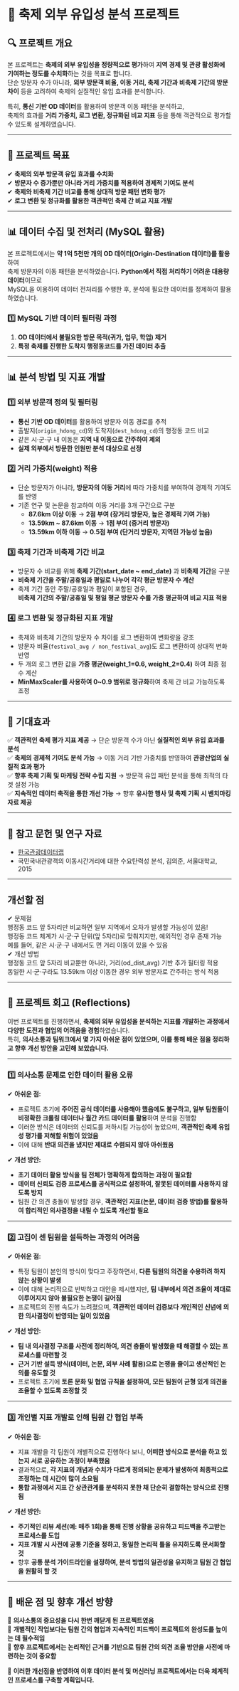 # 🎉 축제 외부 유입성 분석 프로젝트

## 🔍 프로젝트 개요
본 프로젝트는 **축제의 외부 유입성을 정량적으로 평가**하여 **지역 경제 및 관광 활성화에 기여하는 정도를 수치화**하는 것을 목표로 합니다.  
단순 방문자 수가 아니라, **외부 방문객 비율, 이동 거리, 축제 기간과 비축제 기간의 방문 차이** 등을 고려하여 축제의 실질적인 유입 효과를 분석합니다.

특히, **통신 기반 OD 데이터**를 활용하여 방문객 이동 패턴을 분석하고,  
축제의 효과를 **거리 가중치, 로그 변환, 정규화된 비교 지표** 등을 통해 객관적으로 평가할 수 있도록 설계하였습니다.

---

## 🎯 프로젝트 목표
✔ **축제의 외부 방문객 유입 효과를 수치화**  
✔ **방문자 수 증가뿐만 아니라 거리 가중치를 적용하여 경제적 기여도 분석**  
✔ **축제와 비축제 기간 비교를 통해 상대적 방문 패턴 변화 평가**  
✔ **로그 변환 및 정규화를 활용한 객관적인 축제 간 비교 지표 개발**  

---

## 📊 데이터 수집 및 전처리 (MySQL 활용)
본 프로젝트에서는 **약 1억 5천만 개의 OD 데이터(Origin-Destination 데이터)를 활용**하여  
축제 방문자의 이동 패턴을 분석하였습니다. **Python에서 직접 처리하기 어려운 대용량 데이터**이므로  
MySQL을 이용하여 데이터 전처리를 수행한 후, 분석에 필요한 데이터를 정제하여 활용하였습니다.  
  
### **1️⃣ MySQL 기반 데이터 필터링 과정**  
1. **OD 데이터에서 불필요한 방문 목적(귀가, 업무, 학업) 제거**  
2. **특정 축제를 진행한 도착지 행정동코드를 가진 데이터 추출**

---

## 📊 분석 방법 및 지표 개발
### **1️⃣ 외부 방문객 정의 및 필터링**
- **통신 기반 OD 데이터**를 활용하여 방문자 이동 경로를 추적  
- 출발지(`origin_hdong_cd`)와 도착지(`dest_hdong_cd`)의 행정동 코드 비교  
- 같은 시·군·구 내 이동은 **지역 내 이동으로 간주하여 제외**  
- **실제 외부에서 방문한 인원만 분석 대상으로 선정**

### **2️⃣ 거리 가중치(weight) 적용**
- 단순 방문자가 아니라, **방문자의 이동 거리**에 따라 가중치를 부여하여 경제적 기여도를 반영  
- 기존 연구 및 논문을 참고하여 이동 거리를 3개 구간으로 구분  
  - **87.6km 이상 이동** → **2점 부여 (장거리 방문자, 높은 경제적 기여 가능)**  
  - **13.59km ~ 87.6km 이동** → **1점 부여 (중거리 방문자)**  
  - **13.59km 이하 이동** → **0.5점 부여 (단거리 방문자, 지역민 가능성 높음)**  

### **3️⃣ 축제 기간과 비축제 기간 비교**
- 방문자 수 비교를 위해 **축제 기간(start_date ~ end_date)** 과 **비축제 기간**을 구분  
- **비축제 기간을 주말/공휴일과 평일로 나누어 각각 평균 방문자 수 계산**  
- 축제 기간 동안 주말/공휴일과 평일이 포함된 경우,  
  **비축제 기간의 주말/공휴일 및 평일 평균 방문자 수를 가중 평균하여 비교 지표 적용**  

### **4️⃣ 로그 변환 및 정규화된 지표 개발**
- 축제와 비축제 기간의 방문자 수 차이를 로그 변환하여 변화량을 강조  
- 방문자 비율(`festival_avg / non_festival_avg`)도 로그 변환하여 상대적 변화 반영  
- 두 개의 로그 변환 값을 **가중 평균(weight_1=0.6, weight_2=0.4)** 하여 최종 점수 계산  
- **MinMaxScaler를 사용하여 0~0.9 범위로 정규화**하여 축제 간 비교 가능하도록 조정  

---

## 📌 기대효과
✅ **객관적인 축제 평가 지표 제공** → 단순 방문객 수가 아닌 **실질적인 외부 유입 효과를 분석**  
✅ **축제의 경제적 기여도 분석 가능** → 이동 거리 기반 가중치를 반영하여 **관광산업의 실질적 효과 평가**  
✅ **향후 축제 기획 및 마케팅 전략 수립 지원** → 방문객 유입 패턴 분석을 통해 최적의 타겟 설정 가능  
✅ **지속적인 데이터 축적을 통한 개선 가능** → 향후 **유사한 행사 및 축제 기획 시 벤치마킹 자료 제공** 

---

## 📎 참고 문헌 및 연구 자료

- [한국관광데이터랩](https://datalab.visitkorea.or.kr)
- 국민국내관광객의 이동시간거리에 대한 수요탄력성 분석, 김의준, 서울대학교, 2015

--- 

## 개선할 점

✔ 문제점  
행정동 코드 앞 5자리만 비교하면 일부 지역에서 오차가 발생할 가능성이 있음!  
행정동 코드 체계가 시·군·구 단위(앞 5자리)로 맞춰지지만, 예외적인 경우 존재 가능  
예를 들어, 같은 시·군·구 내에서도 먼 거리 이동이 있을 수 있음  
✔ 개선 방법  
행정동 코드 앞 5자리 비교뿐만 아니라, 거리(od_dist_avg) 기반 추가 필터링 적용  
동일한 시·군·구라도 13.59km 이상 이동한 경우 외부 방문자로 간주하는 방식 적용  
  
---

## 📌 프로젝트 회고 (Reflections)
이번 프로젝트를 진행하면서, **축제의 외부 유입성을 분석하는 지표를 개발하는 과정에서 다양한 도전과 협업의 어려움을 경험**하였습니다.  
특히, **의사소통과 팀워크에서 몇 가지 아쉬운 점이 있었으며, 이를 통해 배운 점을 정리하고 향후 개선 방안을 고민해 보았습니다.**

---

### **1️⃣ 의사소통 문제로 인한 데이터 활용 오류**
✔ **아쉬운 점:**  
- 프로젝트 초기에 **주어진 공식 데이터를 사용해야 했음에도 불구하고, 일부 팀원들이 비정확한 크롤링 데이터나 월간 카드 데이터를 활용**하여 분석을 진행함  
- 이러한 방식은 데이터의 신뢰도를 저하시킬 가능성이 높았으며, **객관적인 축제 유입성 평가를 저해할 위험이 있었음**  
- 이에 대해 **반대 의견을 냈지만 제대로 수렴되지 않아 아쉬웠음**  

✔ **개선 방안:**  
- **초기 데이터 활용 방식을 팀 전체가 명확하게 합의하는 과정이 필요함**  
- **데이터 신뢰도 검증 프로세스를 공식적으로 설정하여, 잘못된 데이터를 사용하지 않도록 방지**  
- 팀원 간 의견 충돌이 발생할 경우, **객관적인 지표(논문, 데이터 검증 방법)를 활용하여 합리적인 의사결정을 내릴 수 있도록 개선할 필요**  

---

### **2️⃣ 고집이 센 팀원을 설득하는 과정의 어려움**
✔ **아쉬운 점:**  
- 특정 팀원이 본인의 방식이 맞다고 주장하면서, **다른 팀원의 의견을 수용하려 하지 않는 상황이 발생**  
- 이에 대해 논리적으로 반박하고 대안을 제시했지만, **팀 내부에서 의견 조율이 제대로 이루어지지 않아 불필요한 논쟁이 길어짐**  
- 프로젝트의 진행 속도가 느려졌으며, **객관적인 데이터 검증보다 개인적인 신념에 의한 의사결정이 반영되는 일이 있었음**  

✔ **개선 방안:**  
- **팀 내 의사결정 구조를 사전에 정리하여, 의견 충돌이 발생했을 때 해결할 수 있는 프로세스를 마련할 것**  
- **근거 기반 설득 방식(데이터, 논문, 외부 사례 활용)으로 논쟁을 줄이고 생산적인 논의를 유도할 것**  
- 프로젝트 초기에 **토론 문화 및 협업 규칙을 설정하여, 모든 팀원이 균형 있게 의견을 조율할 수 있도록 조정할 것**  

---

### **3️⃣ 개인별 지표 개발로 인해 팀원 간 협업 부족**
✔ **아쉬운 점:**  
- 지표 개발을 각 팀원이 개별적으로 진행하다 보니, **어떠한 방식으로 분석을 하고 있는지 서로 공유하는 과정이 부족했음**  
- 결과적으로, **각 지표의 개념과 수치가 다르게 정의되는 문제가 발생하여 최종적으로 조정하는 데 시간이 많이 소요됨**  
- **통합 과정에서 지표 간 상관관계를 분석하지 못한 채 단순히 결합하는 방식으로 진행됨**  

✔ **개선 방안:**  
- **주기적인 리뷰 세션(예: 매주 1회)을 통해 진행 상황을 공유하고 피드백을 주고받는 프로세스를 도입**  
- **지표 개발 시 사전에 공통 기준을 정하고, 동일한 논리적 틀을 유지하도록 문서화할 것**  
- 향후 **공통 분석 가이드라인을 설정하여, 분석 방법의 일관성을 유지하고 팀원 간 협업을 원활히 할 것**  

---

## **📌 배운 점 및 향후 개선 방향**
🎯 **의사소통의 중요성을 다시 한번 깨닫게 된 프로젝트였음**  
🎯 **개별적인 작업보다는 팀원 간의 협업과 지속적인 피드백이 프로젝트의 완성도를 높이는 데 필수적임**  
🎯 **향후 프로젝트에서는 논리적인 근거를 기반으로 팀원 간의 의견 조율 방안을 사전에 마련하는 것이 중요함**  

🚀 **이러한 개선점을 반영하여 이후 데이터 분석 및 머신러닝 프로젝트에서는 더욱 체계적인 프로세스를 구축할 계획입니다.**


